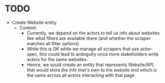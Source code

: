 # TODO

- Create Website entity
  - Context:
      - Currently, we depend on the actors to tell us info about websites like what filters are available there (and whether the scraper matches all filter options)
      - While this is OK while we manage all scrapers that use actor-spec,
      this could lead to ambiguity once more stakeholders write actors for the
      same websites.
      - Hence, we sould create an entity that represents Website/API, that would store the info that's own to the website and which is the same across all actors interacting with that page.